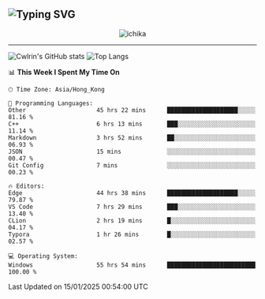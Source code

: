 ![Typing SVG](https://readme-typing-svg.demolab.com?font=Jost&size=24&pause=1000&color=7799EE&vCenter=true&multiline=true&random=false&width=435&height=100&lines=Hi+there;I'm+Sakurakouji+Nanaha;You+can+also+tell+me+Cwlrin%E2%98%86)
---
<p align="center">
  <img src="https://image.cwlrin.wiki/images/2024/11/09/1000015899.md.png" alt="ichika" border="0" />
</p>

---
![Cwlrin's GitHub stats](https://github-readme-stats.vercel.app/api?username=cwlrin&show_icons=true&theme=buefy)
![Top Langs](https://github-readme-stats.vercel.app/api/top-langs/?username=cwlrin&layout=compact&hide=html,css)

<!--START_SECTION:waka-->
📊 **This Week I Spent My Time On** 

```text
🕑︎ Time Zone: Asia/Hong_Kong

💬 Programming Languages: 
Other                    45 hrs 22 mins      ████████████████████░░░░░   81.16 % 
C++                      6 hrs 13 mins       ███░░░░░░░░░░░░░░░░░░░░░░   11.14 % 
Markdown                 3 hrs 52 mins       ██░░░░░░░░░░░░░░░░░░░░░░░   06.93 % 
JSON                     15 mins             ░░░░░░░░░░░░░░░░░░░░░░░░░   00.47 % 
Git Config               7 mins              ░░░░░░░░░░░░░░░░░░░░░░░░░   00.23 % 

🔥 Editors: 
Edge                     44 hrs 38 mins      ████████████████████░░░░░   79.87 % 
VS Code                  7 hrs 29 mins       ███░░░░░░░░░░░░░░░░░░░░░░   13.40 % 
CLion                    2 hrs 19 mins       █░░░░░░░░░░░░░░░░░░░░░░░░   04.17 % 
Typora                   1 hr 26 mins        █░░░░░░░░░░░░░░░░░░░░░░░░   02.57 % 

💻 Operating System: 
Windows                  55 hrs 54 mins      █████████████████████████   100.00 % 
```


 Last Updated on 15/01/2025 00:54:00 UTC
<!--END_SECTION:waka-->

